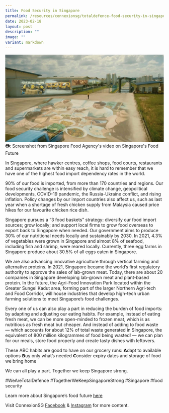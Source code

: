 ```yaml
---
title: Food Security in Singapore
permalink: /resources/connexionsg/totaldefence-food-security-in-singapore/
date: 2023-02-18
layout: post
description: ""
image: ""
variant: markdown
---
```

![](/images/connexionsg/2023/food%20security.jpg)
📷: Screenshot from Singapore Food Agency's video on Singapore's Food Future

In Singapore, where hawker centres, coffee shops, food courts, restaurants and supermarkets are within easy reach, it is hard to remember that we have one of the highest food import dependency rates in the world.

90% of our food is imported, from more than 170 countries and regions. Our food security challenge is intensified by climate change, geopolitical developments, COVID-19 pandemic, the Russia-Ukraine conflict, and rising inflation. Policy changes by our import countries also affect us, such as last year when a shortage of fresh chicken supply from Malaysia caused price hikes for our favourite chicken rice dish.

Singapore pursues a “3 food baskets” strategy: diversify our food import sources; grow locally; and support local firms to grow food overseas to export back to Singapore when needed. Our government aims to produce 30% of our nutritional needs locally and sustainably by 2030. In 2021, 4.3% of vegetables were grown in Singapore and almost 8% of seafood, including fish and shrimp, were reared locally. Currently, three egg farms in Singapore produce about 30.5% of all eggs eaten in Singapore.

We are also advancing innovative agriculture through vertical farming and alternative proteins. In 2021, Singapore became the world’s first regulatory authority to approve the sales of lab-grown meat. Today, there are about 20 companies in Singapore developing lab-grown meat and plant-based protein. In the future, the Agri-Food Innovation Park located within the Greater Sungei Kadut area, forming part of the larger Northern Agri-tech and Food Corridor, will house industries that develop high-tech urban farming solutions to meet Singapore’s food challenges.

Every one of us can also play a part in reducing the burden of food imports: by adapting and adjusting our eating habits. For example, instead of eating fresh meat, we can be more open-minded to frozen meat, which is as nutritious as fresh meat but cheaper. And instead of adding to food waste — which accounts for about 12% of total waste generated in Singapore, the equivalent of 800 million kilogrammes of food being wasted! — we can plan for our meals, store food properly and create tasty dishes with leftovers.

These ABC habits are good to have on our grocery runs:
𝗔dapt to available options
𝗕uy only what’s needed
𝗖onsider expiry dates and storage of food we bring home

We can all play a part. Together we keep Singapore strong.

#WeAreTotalDefence #TogetherWeKeepSingaporeStrong #Singapore #food security

Learn more about Singapore’s food future [here](https://www.facebook.com/SGFoodAgency/videos/1564207313933952/)

Visit ConnexionSG [Facebook](https://www.facebook.com/ConnexionSG) & [Instagram](https://www.instagram.com/connexionsg/) for more content.
